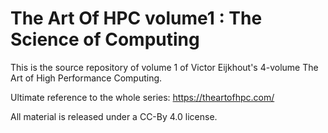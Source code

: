 # The Art Of HPC volume1 : The Science of Computing

This is the source repository of volume 1 of
Victor Eijkhout's 4-volume The Art of High Performance Computing.

Ultimate reference to the whole series:
https://theartofhpc.com/

All material is released under a CC-By 4.0 license.
